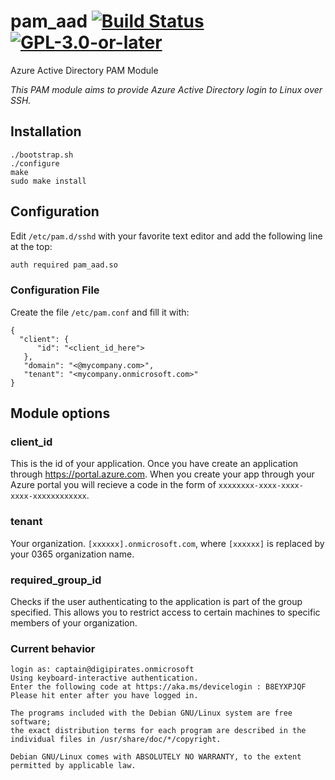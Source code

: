 # pam_aad [![Build Status][travis-badge]][travis-url] [![GPL-3.0-or-later][gpl-badge]][gpl-license]

Azure Active Directory PAM Module

_This PAM module aims to provide Azure Active Directory login to Linux over SSH._

## Installation

```
./bootstrap.sh
./configure
make
sudo make install
```

## Configuration

Edit ```/etc/pam.d/sshd``` with your favorite text editor and add the following line at the top:

```mustache
auth required pam_aad.so
``` 

### Configuration File

Create the file ```/etc/pam.conf``` and fill it with:
```
{ 
  "client": {
      "id": "<client_id_here">
   },
   "domain": "<@mycompany.com>",
   "tenant": "<mycompany.onmicrosoft.com>"
}
```

## Module options

### client_id

This is the id of your application. Once you have create an application through <https://portal.azure.com>.
When you create your app through your Azure portal you will recieve a code in the form of 
`xxxxxxxx-xxxx-xxxx-xxxx-xxxxxxxxxxxx`.

### tenant

Your organization. `[xxxxxx].onmicrosoft.com`, where `[xxxxxx]` is replaced by your 0365 organization name. 

### required_group_id

Checks if the user authenticating to the application is part of the group specified. This allows you to 
restrict access to certain machines to specific members of your organization.

### Current behavior

```
login as: captain@digipirates.onmicrosoft
Using keyboard-interactive authentication.
Enter the following code at https://aka.ms/devicelogin : B8EYXPJQF
Please hit enter after you have logged in.

The programs included with the Debian GNU/Linux system are free software;
the exact distribution terms for each program are described in the
individual files in /usr/share/doc/*/copyright.

Debian GNU/Linux comes with ABSOLUTELY NO WARRANTY, to the extent
permitted by applicable law.
```

[gpl-badge]: https://img.shields.io/badge/license-GPL-green.svg
[gpl-license]: COPYING
[travis-badge]: https://travis-ci.org/CyberNinjas/pam_aad.svg?branch=c-dev
[travis-url]: https://travis-ci.org/CyberNinjas/pam_aad
